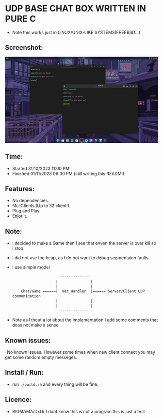 # UDP BASE CHAT BOX WRITTEN IN PURE C
- Note this works just in LINUX/UNIX-LIKE SYSTEMS(FREEBSD...)

## Screenshot:
![ScreenShot](assets/screenshot.png)

## Time:
- Started       31/10/2023 11:00 PM
- Finished      01/11/2023 06:30 PM (still writing this READMI)

## Features:
- No dependencies.
- MuliClients (Up to 32 client!).
- Plug and Play.
- Enjot it.

## Note:
- I decided to make a Game then I see that enven the server is over kill so i stop.
- I did not use the heap, as I do not want to debug segmentaion faults
- I use simple model

    ```
                         ---------------
                        |               |
                        |               |
        Chat/Game ======|  Net_Handler  |====== Server/Client UDP communication
                        |               |
                        |               |
                         ---------------
    ```
- Note as I thout a lot about the implementation I add some comments that doas not make a sense

## Known issues:
-No known issues. However some times when new client connect you may get some random empty messeges.

## Install / Run:
- run `./build.sh` and every thing will be fine.


## Licence:
- BIGMAMA/DxUr I dont know this is not a program this is just a test